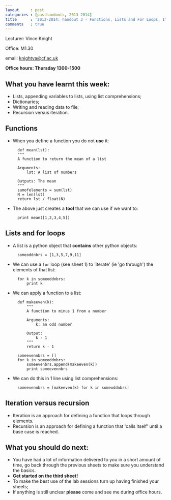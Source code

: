 ```yaml
---
layout     : post
categories : [pasthandouts, 2013-2014]
title      : '2013-2014: handout 3 - Functions, Lists and For Loops, Iteration versus Recursion'
comments   : true
---
```


Lecturer: Vince Knight

Office: M1.30

email: knightva@cf.ac.uk

**Office hours: Thursday 1300-1500**

## What you have learnt this week:

- Lists, appending variables to lists, using list comprehensions;
- Dictionaries;
- Writing and reading data to file;
- Recursion versus iteration.

## Functions

- When you define a function you do not **use** it:

        def mean(lst):
        """
        A function to return the mean of a list

        Arguments:
            lst: A list of numbers

        Outputs: The mean
        """
        sumofelements = sum(lst)
        N = len(lst)
        return lst / float(N)

- The above just creates a **tool** that we can use if we want to:

        print mean([1,2,3,4,5])

## Lists and for loops

- A list is a python object that **contains** other python objects:

        someoddnbrs = [1,3,5,7,9,11]

- We can use a `for` loop (see sheet 1) to 'iterate' (ie 'go through') the elements of that list:

        for k in someoddnbrs:
            print k

- We can apply a function to a list:

        def makeeven(k):
            """
            A function to minus 1 from a number

            Arguments:
                k: an odd number

            Output:
                k - 1
            """
            return k - 1

        someevennbrs = []
        for k in someoddnbrs:
            someevenbrs.append(makeeven(k))
            print someevennbrs

- We can do this in 1 line using list comprehensions:

        someevennbrs = [makeeven(k) for k in someoddnbrs]

## Iteration versus recursion

- Iteration is an approach for defining a function that loops through elements.
- Recursion is an approach for defining a function that 'calls itself' until a base case is reached.

## What you should do next:

- You have had a lot of information delivered to you in a short amount of time, go back through the previous sheets to make sure you understand the basics.
- **Get started on the third sheet!**
- To make the best use of the lab sessions turn up having finished your sheets;
- If anything is still unclear **please** come and see me during office hours.
